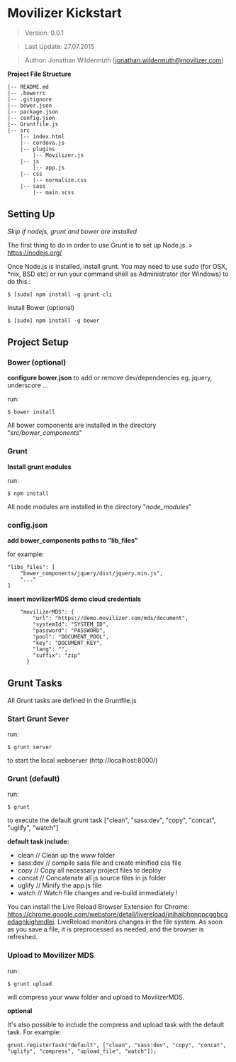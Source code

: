 # Movilizer Kickstart


> Version: 0.0.1

> Last Update: 27.07.2015

> Author: Jonathan Wildermuth [<jonathan.wildermuth@movilizer.com>]





**Project File Structure**

    |-- README.md
    |-- .bowerrc
    |-- .gitignore
    |-- bower.json
    |-- package.json
    |-- config.json
    |-- Gruntfile.js
    |-- src
        |-- index.html
        |-- cordova.js
        |-- plugins
            |-- Movilizer.js
        |-- js
            |-- app.js
        |-- css
            |-- normalize.css
        |-- sass
            |-- main.scss



## Setting Up
_Skip if nodejs, grunt and bower are installed_

The first thing to do in order to use Grunt is to set up Node.js. > https://nodejs.org/

Once Node.js is installed, install grunt. You may need to use sudo (for OSX, *nix, BSD etc) or run your command shell as Administrator (for Windows) to do this.:

    $ [sudo] npm install -g grunt-cli


Install Bower (optional)

	$ [sudo] npm install -g bower



## Project Setup

### Bower (optional)
**configure bower.json** to add or remove dev/dependencies eg. jquery, underscore ...

run:

	$ bower install
	
All bower components are installed in the directory "_src/bower_components_"



### Grunt
**Install grunt modules**

run:

	$ npm install

All node modules are installed in the directory "_node_modules_"


### config.json
**add bower_components paths to "lib_files"**

for example:

    "libs_files": [
        "bower_components/jquery/dist/jquery.min.js",
		"..."
  	]

**insert movilizerMDS demo cloud credentials**

        "movilizerMDS": {
            "url": "https://demo.movilizer.com/mds/document",
            "systemId": "SYSTEM_ID",
            "password": "PASSWORD",
            "pool": "DOCUMENT_POOL",
            "key": "DOCUMENT_KEY",
            "lang": "",
            "suffix": "zip"
          }



## Grunt Tasks

All Grunt tasks are defined in the Gruntfile.js



### Start Grunt Sever
run: 

	$ grunt server

to start the local webserver (http://localhost:8000/)



### Grunt (default)
run:

	$ grunt

to execute the default grunt task ["clean", "sass:dev", "copy", "concat", "uglify", "watch"]



**default task include:**

- clean // Clean up the www folder
- sass:dev // compile sass file and create minified css file
- copy // Copy all necessary project files to deploy
- concat // Concatenate all js source files in js folder
- uglify // Minify the app.js file
- watch // Watch file changes and re-build immediately !

You can install the Live Reload Browser Extension for Chrome: https://chrome.google.com/webstore/detail/livereload/jnihajbhpnppcggbcgedagnkighmdlei.
LiveReload monitors changes in the file system. As soon as you save a file, it is preprocessed as needed, and the browser is refreshed.



### Upload to Movilizer MDS
run:

	$ grunt upload
	
will compress your www folder and upload to MovilizerMDS.


**optional**

It's also possible to include the compress and upload task with the default task.
For example:

    grunt.registerTask("default", ["clean", "sass:dev", "copy", "concat", "uglify", "compress", "upload_file", "watch"]);
